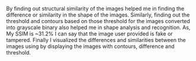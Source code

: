 By finding out structural similarity of the images helped me in finding the difference or similarity in the shape of the images. Similarly, finding out the threshold and contours based on those threshold for the images converted into grayscale binary also helped me in shape analysis and recognition.
As, My SSIM is ~31.2% I can say that the image user provided is fake or tampered.
Finally I visualized the differences and similarities between the images using by displaying the images with contours, difference and threshold.
